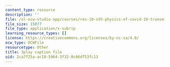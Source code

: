 ```yaml
---
content_type: resource
description: ''
file: /ol-ocw-studio-app/courses/res-10-s95-physics-of-covid-19-transmission-fall-2020/2ca7f25aac1859643f320c66df53fc13_k_VJo1Vrl6E.srt
file_size: 15077
file_type: application/x-subrip
learning_resource_types: []
license: https://creativecommons.org/licenses/by-nc-sa/4.0/
ocw_type: OCWFile
resourcetype: Other
title: 3play caption file
uid: 2ca7f25a-ac18-5964-3f32-0c66df53fc13
---
```

